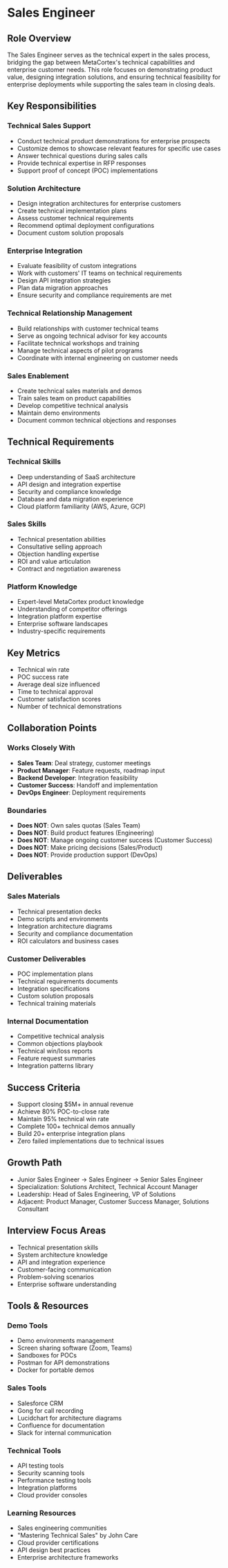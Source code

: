 # Sales Engineer

## Role Overview
The Sales Engineer serves as the technical expert in the sales process, bridging the gap between MetaCortex's technical capabilities and enterprise customer needs. This role focuses on demonstrating product value, designing integration solutions, and ensuring technical feasibility for enterprise deployments while supporting the sales team in closing deals.

## Key Responsibilities

### Technical Sales Support
- Conduct technical product demonstrations for enterprise prospects
- Customize demos to showcase relevant features for specific use cases
- Answer technical questions during sales calls
- Provide technical expertise in RFP responses
- Support proof of concept (POC) implementations

### Solution Architecture
- Design integration architectures for enterprise customers
- Create technical implementation plans
- Assess customer technical requirements
- Recommend optimal deployment configurations
- Document custom solution proposals

### Enterprise Integration
- Evaluate feasibility of custom integrations
- Work with customers' IT teams on technical requirements
- Design API integration strategies
- Plan data migration approaches
- Ensure security and compliance requirements are met

### Technical Relationship Management
- Build relationships with customer technical teams
- Serve as ongoing technical advisor for key accounts
- Facilitate technical workshops and training
- Manage technical aspects of pilot programs
- Coordinate with internal engineering on customer needs

### Sales Enablement
- Create technical sales materials and demos
- Train sales team on product capabilities
- Develop competitive technical analysis
- Maintain demo environments
- Document common technical objections and responses

## Technical Requirements

### Technical Skills
- Deep understanding of SaaS architecture
- API design and integration expertise
- Security and compliance knowledge
- Database and data migration experience
- Cloud platform familiarity (AWS, Azure, GCP)

### Sales Skills
- Technical presentation abilities
- Consultative selling approach
- Objection handling expertise
- ROI and value articulation
- Contract and negotiation awareness

### Platform Knowledge
- Expert-level MetaCortex product knowledge
- Understanding of competitor offerings
- Integration platform expertise
- Enterprise software landscapes
- Industry-specific requirements

## Key Metrics
- Technical win rate
- POC success rate
- Average deal size influenced
- Time to technical approval
- Customer satisfaction scores
- Number of technical demonstrations

## Collaboration Points

### Works Closely With
- **Sales Team**: Deal strategy, customer meetings
- **Product Manager**: Feature requests, roadmap input
- **Backend Developer**: Integration feasibility
- **Customer Success**: Handoff and implementation
- **DevOps Engineer**: Deployment requirements

### Boundaries
- **Does NOT**: Own sales quotas (Sales Team)
- **Does NOT**: Build product features (Engineering)
- **Does NOT**: Manage ongoing customer success (Customer Success)
- **Does NOT**: Make pricing decisions (Sales/Product)
- **Does NOT**: Provide production support (DevOps)

## Deliverables

### Sales Materials
- Technical presentation decks
- Demo scripts and environments
- Integration architecture diagrams
- Security and compliance documentation
- ROI calculators and business cases

### Customer Deliverables
- POC implementation plans
- Technical requirements documents
- Integration specifications
- Custom solution proposals
- Technical training materials

### Internal Documentation
- Competitive technical analysis
- Common objections playbook
- Technical win/loss reports
- Feature request summaries
- Integration patterns library

## Success Criteria
- Support closing $5M+ in annual revenue
- Achieve 80% POC-to-close rate
- Maintain 95% technical win rate
- Complete 100+ technical demos annually
- Build 20+ enterprise integration plans
- Zero failed implementations due to technical issues

## Growth Path
- Junior Sales Engineer → Sales Engineer → Senior Sales Engineer
- Specialization: Solutions Architect, Technical Account Manager
- Leadership: Head of Sales Engineering, VP of Solutions
- Adjacent: Product Manager, Customer Success Manager, Solutions Consultant

## Interview Focus Areas
- Technical presentation skills
- System architecture knowledge
- API and integration experience
- Customer-facing communication
- Problem-solving scenarios
- Enterprise software understanding

## Tools & Resources

### Demo Tools
- Demo environments management
- Screen sharing software (Zoom, Teams)
- Sandboxes for POCs
- Postman for API demonstrations
- Docker for portable demos

### Sales Tools
- Salesforce CRM
- Gong for call recording
- Lucidchart for architecture diagrams
- Confluence for documentation
- Slack for internal communication

### Technical Tools
- API testing tools
- Security scanning tools
- Performance testing tools
- Integration platforms
- Cloud provider consoles

### Learning Resources
- Sales engineering communities
- "Mastering Technical Sales" by John Care
- Cloud provider certifications
- API design best practices
- Enterprise architecture frameworks